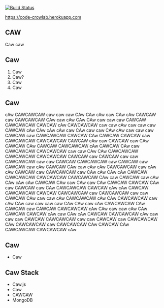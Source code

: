[![Build Status](https://travis-ci.org/BraveBravos/CodeColab.svg?branch=master)](https://travis-ci.org/BraveBravos/CodeColab)



https://code-crowlab.herokuapp.com

## CAW

  Caw caw


## Caw

1. Caw
2. Caw?
3. Caw
4. Caw

## Caw

cAw CAWCAWCAW caw caw caw CAw CAw cAw caw CAw cAw CAWCAW caw CAWCAWCAW CAw caw cAw CAw CAw caw caw caw CAWCAW CAWCAWCAW CAWCAW cAw CAWCAWCAW caw caw cAw caw caw caw CAWCAW cAw CAw cAw cAw caw CAw caw caw CAw cAw caw caw caw CAWCAW caw CAWCAWCAW CAWCAW CAw CAWCAW CAWCAW caw CAWCAWCAW CAWCAWCAW CAWCAW cAw caw CAWCAW caw CAw CAWCAW CAw CAWCAW CAWCAWCAW cAw CAWCAW CAw caw CAWCAWCAW CAWCAWCAW caw caw CAw CAw CAWCAWCAW CAWCAWCAW CAWCAWCAW CAWCAW caw CAWCAW caw caw CAWCAWCAW caw caw CAWCAW CAWCAWCAW caw CAWCAW caw CAWCAW caw cAw CAWCAW CAw caw cAw cAw CAWCAWCAW caw cAw cAw CAWCAW caw CAWCAWCAW caw CAw cAw CAw cAw CAWCAW CAWCAWCAW CAWCAWCAW CAWCAWCAW CAw caw CAWCAW caw cAw CAw cAw cAw CAWCAW CAw caw CAw caw CAw CAWCAW CAWCAW CAw caw CAWCAW caw CAw CAWCAWCAW CAWCAW cAw cAw CAWCAW CAWCAWCAW CAWCAW CAWCAWCAW caw CAWCAWCAW caw caw CAWCAW CAw caw caw cAw CAWCAWCAW cAw CAw CAWCAWCAW caw cAw CAw caw caw caw caw CAw CAw caw cAw CAWCAWCAW CAw CAWCAW caw CAWCAW CAWCAWCAW cAw CAw caw caw cAw CAw CAWCAW CAWCAW cAw caw CAw cAw CAWCAW CAWCAWCAW cAw caw caw caw CAWCAW CAWCAWCAW caw caw CAWCAW caw CAWCAWCAW CAw CAWCAWCAW caw CAWCAWCAW CAw CAWCAW CAw CAWCAWCAW CAWCAWCAW cAw

## Caw

- Caw

## Caw Stack

- Caw.js
- Caw
- CAWCAW
- MongoDB
